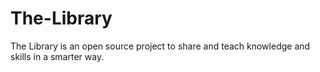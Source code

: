 # The-Library
The Library is an open source project to share and teach knowledge and skills in a smarter way.
